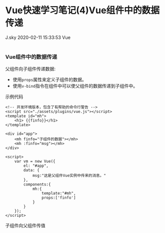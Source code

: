 <div class="blog-article">
<h1 class="title">Vue快速学习笔记(4)Vue组件中的数据传递</h1>
<span class="author">J.sky</span>
<span class="time">2020-02-11 15:33:53</span>
<span class="tag">Vue</span>
</div>
</br>

### Vue组件中的数据传递

父组件向子组件传递数据:

* 使用`props`属性来定义子组件的数据。
* 使用`v-bind`指令在组件中可以使父组件的数据传递到子组件中。

示例代码

    <!-- 开发环境版本，包含了有帮助的命令行警告 -->
    <script src="./assets/plugins/vue.js"></script>
    <template id="mh">
        <h1> {{finfo}}</h1>
    </template>

    <div id="app">
        <mh finfo="子组件的数据"></mh>
        <mh :finfo="msg"></mh>
    </div>

    <script>
        var vm = new Vue({
            el: "#app",
            data: {
                msg:"这是父组件Vue实例中传来的消息。"
            },
            components:{
                mh:{
                    template:"#mh",
                    props:['finfo']
                }
            }
        });
    </script>


子组件向父组件传值